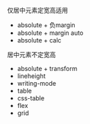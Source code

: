 仅居中元素定宽高适用
* absolute + 负margin
* absolute + margin auto
* absolute + calc

居中元素不定宽高
* absolute + transform
* lineheight
* writing-mode
* table
* css-table
* flex
* grid
